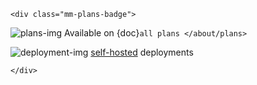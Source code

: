 ```{raw} html
<div class="mm-plans-badge">
```

![plans-img](/_static/images/badges/flag_icon.svg) Available on {doc}`all plans </about/plans>`

![deployment-img](/_static/images/badges/deployment_icon.svg) [self-hosted](https://mattermost.com/download/) deployments

```{raw} html
</div>
```